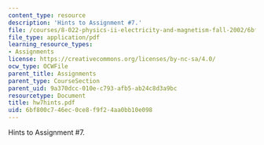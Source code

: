 ```yaml
---
content_type: resource
description: 'Hints to Assignment #7.'
file: /courses/8-022-physics-ii-electricity-and-magnetism-fall-2002/6bf800c746ec0ce8f9f24aa0bb10e098_hw7hints.pdf
file_type: application/pdf
learning_resource_types:
- Assignments
license: https://creativecommons.org/licenses/by-nc-sa/4.0/
ocw_type: OCWFile
parent_title: Assignments
parent_type: CourseSection
parent_uid: 9a370dcc-010e-c793-afb5-ab24c8d3a9bc
resourcetype: Document
title: hw7hints.pdf
uid: 6bf800c7-46ec-0ce8-f9f2-4aa0bb10e098
---
```

Hints to Assignment #7.